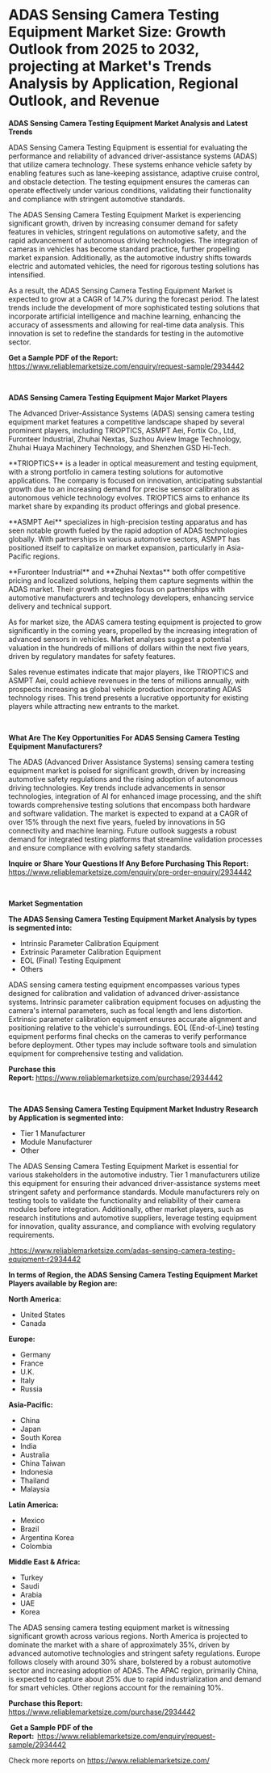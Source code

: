 <p><h1>ADAS Sensing Camera Testing Equipment Market Size: Growth Outlook from 2025 to 2032, projecting at Market's Trends Analysis by Application, Regional Outlook, and Revenue</h1></p><p><strong>ADAS Sensing Camera Testing Equipment Market Analysis and Latest Trends</strong></p>
<p><p>ADAS Sensing Camera Testing Equipment is essential for evaluating the performance and reliability of advanced driver-assistance systems (ADAS) that utilize camera technology. These systems enhance vehicle safety by enabling features such as lane-keeping assistance, adaptive cruise control, and obstacle detection. The testing equipment ensures the cameras can operate effectively under various conditions, validating their functionality and compliance with stringent automotive standards.</p><p>The ADAS Sensing Camera Testing Equipment Market is experiencing significant growth, driven by increasing consumer demand for safety features in vehicles, stringent regulations on automotive safety, and the rapid advancement of autonomous driving technologies. The integration of cameras in vehicles has become standard practice, further propelling market expansion. Additionally, as the automotive industry shifts towards electric and automated vehicles, the need for rigorous testing solutions has intensified. </p><p>As a result, the ADAS Sensing Camera Testing Equipment Market is expected to grow at a CAGR of 14.7% during the forecast period. The latest trends include the development of more sophisticated testing solutions that incorporate artificial intelligence and machine learning, enhancing the accuracy of assessments and allowing for real-time data analysis. This innovation is set to redefine the standards for testing in the automotive sector.</p></p>
<p><strong>Get a Sample PDF of the Report:&nbsp;</strong> <a href="https://www.reliablemarketsize.com/enquiry/request-sample/2934442?utm_campaign=2754&utm_medium=2&utm_source=Github&utm_content=ia&utm_term=13032025&utm_id=adas-sensing-camera-testing-equipment">https://www.reliablemarketsize.com/enquiry/request-sample/2934442</a></p>
<p>&nbsp;</p>
<p><strong>ADAS Sensing Camera Testing Equipment Major Market Players</strong></p>
<p><p>The Advanced Driver-Assistance Systems (ADAS) sensing camera testing equipment market features a competitive landscape shaped by several prominent players, including TRIOPTICS, ASMPT Aei, Fortix Co., Ltd, Furonteer Industrial, Zhuhai Nextas, Suzhou Aview Image Technology, Zhuhai Huaya Machinery Technology, and Shenzhen GSD Hi-Tech.</p><p>**TRIOPTICS** is a leader in optical measurement and testing equipment, with a strong portfolio in camera testing solutions for automotive applications. The company is focused on innovation, anticipating substantial growth due to an increasing demand for precise sensor calibration as autonomous vehicle technology evolves. TRIOPTICS aims to enhance its market share by expanding its product offerings and global presence.</p><p>**ASMPT Aei** specializes in high-precision testing apparatus and has seen notable growth fueled by the rapid adoption of ADAS technologies globally. With partnerships in various automotive sectors, ASMPT has positioned itself to capitalize on market expansion, particularly in Asia-Pacific regions.</p><p>**Furonteer Industrial** and **Zhuhai Nextas** both offer competitive pricing and localized solutions, helping them capture segments within the ADAS market. Their growth strategies focus on partnerships with automotive manufacturers and technology developers, enhancing service delivery and technical support.</p><p>As for market size, the ADAS camera testing equipment is projected to grow significantly in the coming years, propelled by the increasing integration of advanced sensors in vehicles. Market analyses suggest a potential valuation in the hundreds of millions of dollars within the next five years, driven by regulatory mandates for safety features.</p><p>Sales revenue estimates indicate that major players, like TRIOPTICS and ASMPT Aei, could achieve revenues in the tens of millions annually, with prospects increasing as global vehicle production incorporating ADAS technology rises. This trend presents a lucrative opportunity for existing players while attracting new entrants to the market.</p></p>
<p>&nbsp;</p>
<p><strong>What Are The Key Opportunities For ADAS Sensing Camera Testing Equipment Manufacturers?</strong></p>
<p><p>The ADAS (Advanced Driver Assistance Systems) sensing camera testing equipment market is poised for significant growth, driven by increasing automotive safety regulations and the rising adoption of autonomous driving technologies. Key trends include advancements in sensor technologies, integration of AI for enhanced image processing, and the shift towards comprehensive testing solutions that encompass both hardware and software validation. The market is expected to expand at a CAGR of over 15% through the next five years, fueled by innovations in 5G connectivity and machine learning. Future outlook suggests a robust demand for integrated testing platforms that streamline validation processes and ensure compliance with evolving safety standards.</p></p>
<p><strong>Inquire or Share Your Questions If Any Before Purchasing This Report:</strong> <a href="https://www.reliablemarketsize.com/enquiry/pre-order-enquiry/2934442?utm_campaign=2754&utm_medium=2&utm_source=Github&utm_content=ia&utm_term=13032025&utm_id=adas-sensing-camera-testing-equipment">https://www.reliablemarketsize.com/enquiry/pre-order-enquiry/2934442</a></p>
<p>&nbsp;</p>
<p><strong>Market Segmentation</strong></p>
<p><strong>The ADAS Sensing Camera Testing Equipment Market Analysis by types is segmented into:</strong></p>
<p><ul><li>Intrinsic Parameter Calibration Equipment</li><li>Extrinsic Parameter Calibration Equipment</li><li>EOL (Final) Testing Equipment</li><li>Others</li></ul></p>
<p><p>ADAS sensing camera testing equipment encompasses various types designed for calibration and validation of advanced driver-assistance systems. Intrinsic parameter calibration equipment focuses on adjusting the camera's internal parameters, such as focal length and lens distortion. Extrinsic parameter calibration equipment ensures accurate alignment and positioning relative to the vehicle's surroundings. EOL (End-of-Line) testing equipment performs final checks on the cameras to verify performance before deployment. Other types may include software tools and simulation equipment for comprehensive testing and validation.</p></p>
<p><strong>Purchase this Report:&nbsp;</strong><a href="https://www.reliablemarketsize.com/purchase/2934442?utm_campaign=2754&utm_medium=2&utm_source=Github&utm_content=ia&utm_term=13032025&utm_id=adas-sensing-camera-testing-equipment">https://www.reliablemarketsize.com/purchase/2934442</a></p>
<p>&nbsp;</p>
<p><strong>The ADAS Sensing Camera Testing Equipment Market Industry Research by Application is segmented into:</strong></p>
<p><ul><li>Tier 1 Manufacturer</li><li>Module Manufacturer</li><li>Other</li></ul></p>
<p><p>The ADAS Sensing Camera Testing Equipment Market is essential for various stakeholders in the automotive industry. Tier 1 manufacturers utilize this equipment for ensuring their advanced driver-assistance systems meet stringent safety and performance standards. Module manufacturers rely on testing tools to validate the functionality and reliability of their camera modules before integration. Additionally, other market players, such as research institutions and automotive suppliers, leverage testing equipment for innovation, quality assurance, and compliance with evolving regulatory requirements.</p></p>
<p><a href="https://www.reliablemarketsize.com/adas-sensing-camera-testing-equipment-r2934442?utm_campaign=2754&utm_medium=2&utm_source=Github&utm_content=ia&utm_term=13032025&utm_id=adas-sensing-camera-testing-equipment">&nbsp;https://www.reliablemarketsize.com/adas-sensing-camera-testing-equipment-r2934442</a></p>
<p><strong>In terms of Region, the ADAS Sensing Camera Testing Equipment Market Players available by Region are:</strong></p>
<p>
    <p> <strong> North America: </strong>
        <ul>
            <li>United States</li>
            <li>Canada</li>
        </ul>
        </p> 
    <p> <strong> Europe: </strong>
        <ul>
            <li>Germany</li>
            <li>France</li>
            <li>U.K.</li>
            <li>Italy</li>
            <li>Russia</li>
        </ul>
        </p> 
    <p> <strong> Asia-Pacific: </strong>
        <ul>
            <li>China</li>
            <li>Japan</li>
            <li>South Korea</li>
            <li>India</li>
            <li>Australia</li>
            <li>China Taiwan</li>
            <li>Indonesia</li>
            <li>Thailand</li>
            <li>Malaysia</li>
        </ul>
        </p> 
    <p> <strong> Latin America: </strong>
        <ul>
            <li>Mexico</li>
            <li>Brazil</li>
            <li>Argentina Korea</li>
            <li>Colombia</li>
        </ul>
        </p> 
    <p> <strong> Middle East & Africa: </strong>
        <ul>
            <li>Turkey</li>
            <li>Saudi</li>
            <li>Arabia</li>
            <li>UAE</li>
            <li>Korea</li>
        </ul>
    </p>
    </p>
<p><p>The ADAS sensing camera testing equipment market is witnessing significant growth across various regions. North America is projected to dominate the market with a share of approximately 35%, driven by advanced automotive technologies and stringent safety regulations. Europe follows closely with around 30% share, bolstered by a robust automotive sector and increasing adoption of ADAS. The APAC region, primarily China, is expected to capture about 25% due to rapid industrialization and demand for smart vehicles. Other regions account for the remaining 10%.</p></p>
<p><strong>Purchase this Report: </strong><a href="https://www.reliablemarketsize.com/purchase/2934442?utm_campaign=2754&utm_medium=2&utm_source=Github&utm_content=ia&utm_term=13032025&utm_id=adas-sensing-camera-testing-equipment">https://www.reliablemarketsize.com/purchase/2934442</a></p>
<p>&nbsp;<strong>Get a Sample PDF of the Report:&nbsp;&nbsp;</strong><a href="https://www.reliablemarketsize.com/enquiry/request-sample/2934442?utm_campaign=2754&utm_medium=2&utm_source=Github&utm_content=ia&utm_term=13032025&utm_id=adas-sensing-camera-testing-equipment">https://www.reliablemarketsize.com/enquiry/request-sample/2934442</a></p>
<p><strong></strong></p>
<p>Check more reports on <a href="https://www.reliablemarketsize.com/?utm_campaign=2754&utm_medium=2&utm_source=Github&utm_content=ia&utm_term=13032025&utm_id=adas-sensing-camera-testing-equipment">https://www.reliablemarketsize.com/</a></p>